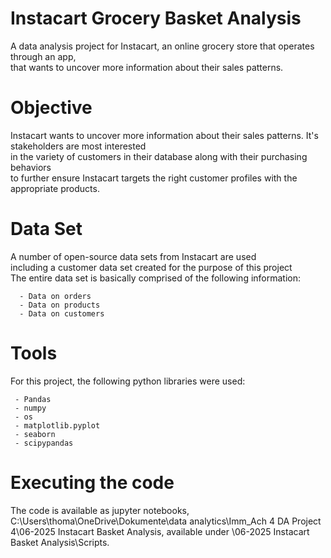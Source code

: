 # Instacart Grocery Basket Analysis
A data analysis project for Instacart, an online grocery store that operates through an app,  
that wants to uncover more information about their sales patterns.
# Objective
Instacart wants to uncover more information about their sales patterns. It's stakeholders are most interested  
in the variety of customers in their database along with their purchasing behaviors  
to further ensure Instacart targets the right customer profiles with the appropriate products.
# Data Set
 A number of open-source data sets from Instacart are used  
 including a customer data set created for the purpose of this project  
 The entire data set is basically comprised of the following information:  
 
      - Data on orders
      - Data on products
      - Data on customers

# Tools
For this project, the following python libraries were used:

     - Pandas
     - numpy
     - os
     - matplotlib.pyplot
     - seaborn
     - scipypandas

# Executing the code
The code is available as jupyter notebooks, C:\Users\thoma\OneDrive\Dokumente\data analytics\Imm_Ach 4 DA Project 4\06-2025 Instacart Basket Analysis, available under \06-2025 Instacart Basket Analysis\Scripts.  
